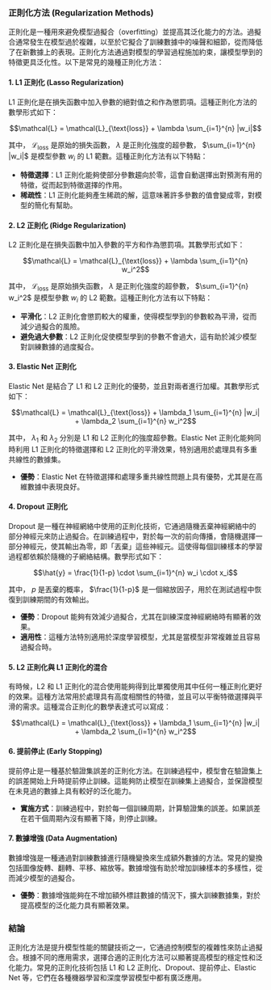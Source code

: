 ### 正則化方法 (Regularization Methods)

正則化是一種用來避免模型過擬合（overfitting）並提高其泛化能力的方法。過擬合通常發生在模型過於複雜，以至於它擬合了訓練數據中的噪聲和細節，從而降低了在新數據上的表現。正則化方法通過對模型的學習過程施加約束，讓模型學到的特徵更具泛化性。以下是常見的幾種正則化方法：

#### 1. L1 正則化 (Lasso Regularization)
L1 正則化是在損失函數中加入參數的絕對值之和作為懲罰項。這種正則化方法的數學形式如下：


$$\mathcal{L} = \mathcal{L}_{\text{loss}} + \lambda \sum_{i=1}^{n} |w_i|$$


其中， $`\mathcal{L}_{\text{loss}}`$  是原始的損失函數， $`\lambda`$  是正則化強度的超參數， $`\sum_{i=1}^{n} |w_i|`$  是模型參數  $`w_i`$  的 L1 範數。這種正則化方法有以下特點：

- **特徵選擇**：L1 正則化能夠使部分參數趨向於零，這會自動選擇出對預測有用的特徵，從而起到特徵選擇的作用。
- **稀疏性**：L1 正則化能夠產生稀疏的解，這意味著許多參數的值會變成零，對模型的簡化有幫助。

#### 2. L2 正則化 (Ridge Regularization)
L2 正則化是在損失函數中加入參數的平方和作為懲罰項。其數學形式如下：


$$\mathcal{L} = \mathcal{L}_{\text{loss}} + \lambda \sum_{i=1}^{n} w_i^2$$


其中， $`\mathcal{L}_{\text{loss}}`$  是原始損失函數， $`\lambda`$  是正則化強度的超參數， $`\sum_{i=1}^{n} w_i^2`$  是模型參數  $`w_i`$  的 L2 範數。這種正則化方法有以下特點：

- **平滑化**：L2 正則化會懲罰較大的權重，使得模型學到的參數較為平滑，從而減少過擬合的風險。
- **避免過大參數**：L2 正則化促使模型學到的參數不會過大，這有助於減少模型對訓練數據的過度擬合。

#### 3. Elastic Net 正則化
Elastic Net 是結合了 L1 和 L2 正則化的優勢，並且對兩者進行加權。其數學形式如下：


$$\mathcal{L} = \mathcal{L}_{\text{loss}} + \lambda_1 \sum_{i=1}^{n} |w_i| + \lambda_2 \sum_{i=1}^{n} w_i^2$$


其中， $`\lambda_1`$  和  $`\lambda_2`$  分別是 L1 和 L2 正則化的強度超參數。Elastic Net 正則化能夠同時利用 L1 正則化的特徵選擇和 L2 正則化的平滑效果，特別適用於處理具有多重共線性的數據集。

- **優勢**：Elastic Net 在特徵選擇和處理多重共線性問題上具有優勢，尤其是在高維數據中表現良好。

#### 4. Dropout 正則化
Dropout 是一種在神經網絡中使用的正則化技術，它通過隨機丟棄神經網絡中的部分神經元來防止過擬合。在訓練過程中，對於每一次的前向傳播，會隨機選擇一部分神經元，使其輸出為零，即「丟棄」這些神經元。這使得每個訓練樣本的學習過程都依賴於隨機的子網絡結構。數學形式如下：


$$\hat{y} = \frac{1}{1-p} \cdot \sum_{i=1}^{n} w_i \cdot x_i$$


其中， $`p`$  是丟棄的概率， $`\frac{1}{1-p}`$  是一個縮放因子，用於在測試過程中恢復到訓練期間的有效輸出。

- **優勢**：Dropout 能夠有效減少過擬合，尤其在訓練深度神經網絡時有顯著的效果。
- **適用性**：這種方法特別適用於深度學習模型，尤其是當模型非常複雜並且容易過擬合時。

#### 5. L2 正則化與 L1 正則化的混合
有時候，L2 和 L1 正則化的混合使用能夠得到比單獨使用其中任何一種正則化更好的效果。這種方法常用於處理具有高度相關性的特徵，並且可以平衡特徵選擇與平滑的需求。這種混合正則化的數學表達式可以寫成：


$$\mathcal{L} = \mathcal{L}_{\text{loss}} + \lambda_1 \sum_{i=1}^{n} |w_i| + \lambda_2 \sum_{i=1}^{n} w_i^2$$


#### 6. 提前停止 (Early Stopping)
提前停止是一種基於驗證集誤差的正則化方法。在訓練過程中，模型會在驗證集上的誤差開始上升時提前停止訓練。這能夠防止模型在訓練集上過擬合，並保證模型在未見過的數據上具有較好的泛化能力。

- **實施方式**：訓練過程中，對於每一個訓練周期，計算驗證集的誤差。如果誤差在若干個周期內沒有顯著下降，則停止訓練。

#### 7. 數據增強 (Data Augmentation)
數據增強是一種通過對訓練數據進行隨機變換來生成額外數據的方法。常見的變換包括圖像旋轉、翻轉、平移、縮放等。數據增強有助於增加訓練樣本的多樣性，從而減少模型的過擬合。

- **優勢**：數據增強能夠在不增加額外標註數據的情況下，擴大訓練數據集，對於提高模型的泛化能力具有顯著效果。

### 結論
正則化方法是提升模型性能的關鍵技術之一，它通過控制模型的複雜性來防止過擬合。根據不同的應用需求，選擇合適的正則化方法可以顯著提高模型的穩定性和泛化能力。常見的正則化技術包括 L1 和 L2 正則化、Dropout、提前停止、Elastic Net 等，它們在各種機器學習和深度學習模型中都有廣泛應用。
